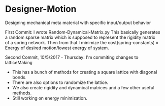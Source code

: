 # Designer-Motion
Designing mechanical meta material with specific input/output behavior

First Commit: I wrote Random-Dynamical-Matrix.py
This basically generates a random sparse matrix which is supposed to represent the rigidity
matrix of a spring network. Then from that I minimize the cost(spring-constants) = Energy of desired motion/lowest energy of system.

Second Commit, 10/5/2017 - Thursday: I'm commiting changes to latticeMaking

- This has a bunch of methods for creating a square lattice with diagonal bonds.
- There are also options to randomize the lattice.
- We also create rigidity and dynamical matrices and a few other useful methods. 
- Still working on energy minimization. 
